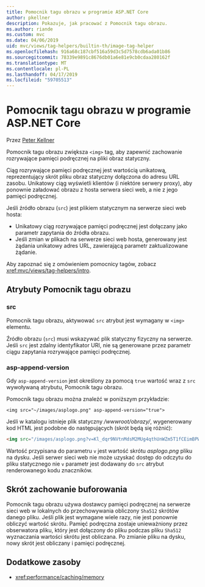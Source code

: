 ```yaml
---
title: Pomocnik tagu obrazu w programie ASP.NET Core
author: pkellner
description: Pokazuje, jak pracować z Pomocnik tagu obrazu.
ms.author: riande
ms.custom: mvc
ms.date: 04/06/2019
uid: mvc/views/tag-helpers/builtin-th/image-tag-helper
ms.openlocfilehash: 916a68c187cbf516a59d3c5d7578cdb6ada01b86
ms.sourcegitcommit: 78339e9891c8676db01a6e81e9cb0cdaa280162f
ms.translationtype: MT
ms.contentlocale: pl-PL
ms.lasthandoff: 04/17/2019
ms.locfileid: "59705513"
---
```

# <a name="image-tag-helper-in-aspnet-core"></a>Pomocnik tagu obrazu w programie ASP.NET Core

Przez [Peter Kellner](http://peterkellner.net)

Pomocnik tagu obrazu zwiększa `<img>` tag, aby zapewnić zachowanie rozrywające pamięci podręcznej na pliki obraz statyczny.

Ciąg rozrywające pamięci podręcznej jest wartością unikatową, reprezentujący skrót pliku obraz statyczny dołączona do adresu URL zasobu. Unikatowy ciąg wyświetli klientów (i niektóre serwery proxy), aby ponownie załadować obrazu z hosta serwera sieci web, a nie z jego pamięci podręcznej.

Jeśli źródło obrazu (`src`) jest plikiem statycznym na serwerze sieci web hosta:

* Unikatowy ciąg rozrywające pamięci podręcznej jest dołączany jako parametr zapytania do źródła obrazu.
* Jeśli zmian w plikach na serwerze sieci web hosta, generowany jest żądania unikatowy adres URL, zawierającą parametr zaktualizowane żądanie.

Aby zapoznać się z omówieniem pomocnicy tagów, zobacz <xref:mvc/views/tag-helpers/intro>.

## <a name="image-tag-helper-attributes"></a>Atrybuty Pomocnik tagu obrazu

### <a name="src"></a>src

Pomocnik tagu obrazu, aktywować `src` atrybut jest wymagany w `<img>` elementu.

Źródło obrazu (`src`) musi wskazywać plik statyczny fizyczny na serwerze. Jeśli `src` jest zdalny identyfikator URI, nie są generowane przez parametr ciągu zapytania rozrywające pamięci podręcznej.

### <a name="asp-append-version"></a>asp-append-version

Gdy `asp-append-version` jest określony za pomocą `true` wartość wraz z `src` wywoływaną atrybutu, Pomocnik tagu obrazu.

Pomocnik tagu obrazu można znaleźć w poniższym przykładzie:

```cshtml
<img src="~/images/asplogo.png" asp-append-version="true">
```

Jeśli w katalogu istnieje plik statyczny */wwwroot/obrazy/*, wygenerowany kod HTML jest podobne do następujących (skrót będą się różnić):

```html
<img src="/images/asplogo.png?v=Kl_dqr9NVtnMdsM2MUg4qthUnWZm5T1fCEimBPWDNgM">
```

Wartość przypisana do parametru `v` jest wartość skrótu *asplogo.png* pliku na dysku. Jeśli serwer sieci web nie może uzyskać dostęp do odczytu do pliku statycznego nie `v` parametr jest dodawany do `src` atrybut renderowanego kodu znaczników.

## <a name="hash-caching-behavior"></a>Skrót zachowanie buforowania

Pomocnik tagu obrazu używa dostawcy pamięci podręcznej na serwerze sieci web w lokalnych do przechowywania obliczony `Sha512` skrótów danego pliku. Jeśli plik jest wymagane wiele razy, nie jest ponownie obliczyć wartość skrótu. Pamięć podręczna zostaje unieważniony przez obserwatora pliku, który jest dołączony do pliku podczas pliku `Sha512` wyznaczania wartości skrótu jest obliczana. Po zmianie pliku na dysku, nowy skrót jest obliczany i pamięci podręcznej.

## <a name="additional-resources"></a>Dodatkowe zasoby

* <xref:performance/caching/memory>
